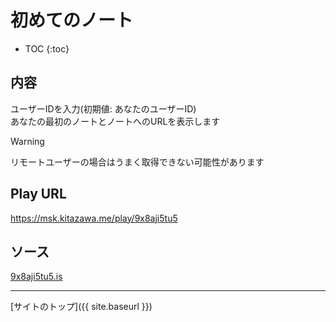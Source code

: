 # 初めてのノート

* TOC
{:toc}

## 内容
ユーザーIDを入力(初期値: あなたのユーザーID)  
あなたの最初のノートとノートへのURLを表示します

> [!WARNING]
> リモートユーザーの場合はうまく取得できない可能性があります

## Play URL

https://msk.kitazawa.me/play/9x8aji5tu5

## ソース

[9x8aji5tu5.is](./../src/kitazawa/9x8aji5tu5.is)

----

[サイトのトップ]({{ site.baseurl }})
